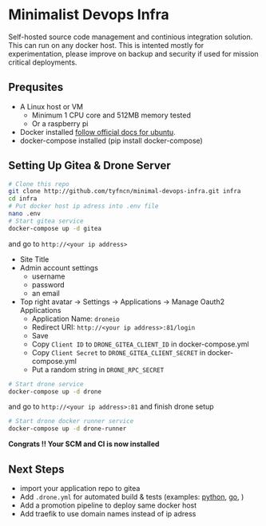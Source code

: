 # Minimalist Devops Infra

Self-hosted source code management and continious integration solution.
This can run on any docker host. This is intented mostly for experimentation,
please improve on backup and security if used for mission critical deployments.

## Prequsites

* A Linux host or VM
    * Minimum 1 CPU core and 512MB memory tested
    * Or a raspberry pi
* Docker installed [follow official docs for ubuntu](https://docs.docker.com/engine/install/ubuntu/#install-using-the-convenience-script).
* docker-compose installed (pip install docker-compose)

## Setting Up Gitea & Drone Server

```bash
# Clone this repo
git clone http://github.com/tyfncn/minimal-devops-infra.git infra
cd infra
# Put docker host ip adress into .env file
nano .env
# Start gitea service
docker-compose up -d gitea
```
and go to `http://<your ip address>`

* Site Title
* Admin account settings
    * username
    * password
    * an email
* Top right avatar -> Settings -> Applications -> Manage Oauth2 Applications
    * Application Name: `droneio`
    * Redirect URI: `http://<your ip address>:81/login`
    * Save
    * Copy `Client ID` to `DRONE_GITEA_CLIENT_ID` in docker-compose.yml
    * Copy `Client Secret` to `DRONE_GITEA_CLIENT_SECRET` in docker-compose.yml
    * Put a random string in `DRONE_RPC_SECRET`

```bash
# Start drone service
docker-compose up -d drone
```
and go to `http://<your ip address>:81` and finish drone setup

```bash
# Start drone docker runner service
docker-compose up -d drone-runner
```

**Congrats !! Your SCM and CI is now installed**

## Next Steps

* import your application repo to gitea
* Add `.drone.yml` for automated build & tests (examples: [python](https://docs.drone.io/pipeline/docker/examples/languages/python/), [go](https://docs.drone.io/pipeline/docker/examples/languages/golang/), )
* Add a promotion pipeline to deploy same docker host
* Add traefik to use domain names instead of ip adress